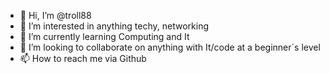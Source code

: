 - 👋 Hi, I’m @troll88
- 👀 I’m interested in anything techy, networking
- 🌱 I’m currently learning Computing and It
- 💞️ I’m looking to collaborate on anything with It/code at a beginner`s level
- 📫 How to reach me via Github

<!---
troll88/troll88 is a ✨ special ✨ repository because its `README.md` (this file) appears on your GitHub profile.
You can click the Preview link to take a look at your changes.
--->
